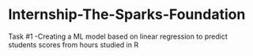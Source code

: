 # Internship-The-Sparks-Foundation
 Task #1 -Creating a ML model based on linear regression to predict students scores from hours studied in R
